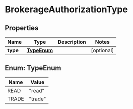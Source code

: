 

# BrokerageAuthorizationType


## Properties

| Name | Type | Description | Notes |
|------------ | ------------- | ------------- | -------------|
|**type** | [**TypeEnum**](#TypeEnum) |  |  [optional] |



## Enum: TypeEnum

| Name | Value |
|---- | -----|
| READ | &quot;read&quot; |
| TRADE | &quot;trade&quot; |



